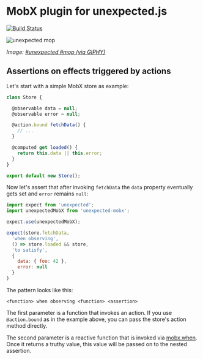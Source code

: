 # MobX plugin for unexpected.js

[![Build Status](https://travis-ci.org/fgnass/unexpected-mobx.svg?branch=master)](https://travis-ci.org/fgnass/unexpected-mobx)

![unexpected mop](unexpected.gif)

_Image: [#unexpected #mop (via GIPHY)](https://giphy.com/gifs/unexpected-broom-mop-tSs0otW4u5QJi)_

## Assertions on effects triggered by actions


Let's start with a simple MobX store as example:

```js
class Store {

  @observable data = null;
  @observable error = null;

  @action.bound fetchData() {
    // ...
  }

  @computed get loaded() {
    return this.data || this.error;
  }
}

export default new Store();
```

Now let's assert that after invoking `fetchData` the `data`
property eventually gets set and `error` remains `null`:

```js
import expect from 'unexpected';
import unexpectedMobX from 'unexpected-mobx';

expect.use(unexpectedMobX);

expect(store.fetchData,
  'when observing',
  () => store.loaded && store,
  'to satisfy',
  {
    data: { foo: 42 },
    error: null
  }
)
```

The pattern looks like this:

`<function> when observing <function> <assertion>`

The first parameter is a function that invokes an action. If you use `@action.bound` as in the example above, you can pass the store's action method directly.

The second parameter is a reactive function that is invoked via [mobx.when](https://mobx.js.org/refguide/when.html). Once it returns a truthy value, this value will be passed on to the nested assertion.
